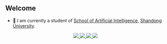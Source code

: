 ## Welcome

- 🌱 I am currently a student of [School of Artificial Intelligence](https://ai.sdu.edu.cn/), [Shandong University](https://www.sdu.edu.cn/).


<p align="center">
  <a href="clizo.cn" target="_blank" rel="noreferrer">
    <img src="https://img.shields.io/github/stars/Clizo1209"/>
  </a>
  <a href="clizo.cn" target="_blank" rel="noreferrer">
    <img src="https://img.shields.io/github/followers/Clizo1209"/>
  </a>
  <a href="clizo.cn" target="_blank" rel="noreferrer">
    <img src="https://badges.strrl.dev/repos/Clizo1209"/>
  </a>
  <a href="clizo.cn" target="_blank" rel="noreferrer">
    <img src="https://badges.strrl.dev/visits/Clizo1209"/>
  </a>
</p>
